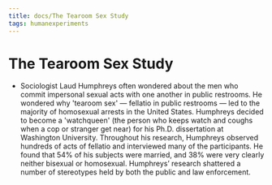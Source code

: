```yaml
---
title: docs/The Tearoom Sex Study
tags: humanexperiments
---
```


# The Tearoom Sex Study
- Sociologist Laud Humphreys often wondered about the men who commit impersonal sexual acts with one another in public restrooms. He wondered why 'tearoom sex' — fellatio in public restrooms — led to the majority of homosexual arrests in the United States. Humphreys decided to become a 'watchqueen' (the person who keeps watch and coughs when a cop or stranger get near) for his Ph.D. dissertation at Washington University. Throughout his research, Humphreys observed hundreds of acts of fellatio and interviewed many of the participants. He found that 54% of his subjects were married, and 38% were very clearly neither bisexual or homosexual. Humphreys’ research shattered a number of stereotypes held by both the public and law enforcement.